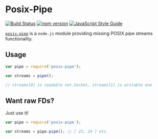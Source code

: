 # Posix-Pipe

[![Build Status](https://travis-ci.org/djphoenix/posix-pipe.svg?branch=master)](https://travis-ci.org/djphoenix/posix-pipe) [![npm version](https://badge.fury.io/js/posix-pipe.svg)](https://badge.fury.io/js/posix-pipe) [![JavaScript Style Guide](https://img.shields.io/badge/code%20style-standard-brightgreen.svg)](http://standardjs.com/)

[`posix-pipe`](https://www.npmjs.com/package/posix-pipe) is a `node.js` module providing missing POSIX pipe streams functionality.

## Usage
```javascript
var pipe = require('posix-pipe');

var streams = pipe();

// streams[0] is readable net.Socket, streams[1] is writable one
```

## Want raw FDs?
Just use it!
```javascript
var pipe = require('posix-pipe');

var streams = pipe.pipe(); // [ 23, 24 ] etc.
```
